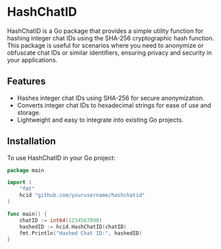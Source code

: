 # HashChatID

HashChatID is a Go package that provides a simple utility function for hashing integer chat IDs using the SHA-256 cryptographic hash function. This package is useful for scenarios where you need to anonymize or obfuscate chat IDs or similar identifiers, ensuring privacy and security in your applications.

## Features

- Hashes integer chat IDs using SHA-256 for secure anonymization.
- Converts integer chat IDs to hexadecimal strings for ease of use and storage.
- Lightweight and easy to integrate into existing Go projects.

## Installation

To use HashChatID in your Go project:

```go
package main

import (
	"fmt"
	hcid "github.com/yourusername/hashchatid"
)

func main() {
	chatID := int64(1234567890)
	hashedID := hcid.HashChatID(chatID)
	fmt.Println("Hashed Chat ID:", hashedID)
}
```
